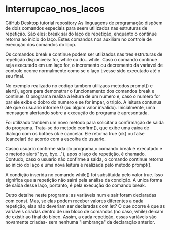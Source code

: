 # Interrupcao_nos_lacos
GitHub Desktop tutorial repository
As linguagens de programação dispõem de dois comandos especiais para seem utilizados nas estruturas 
de repetição.
São eles: break sai do laço de repetição, enquanto o continue retorna ao inicio do laço.
Estes comandos nos auxiliam no controle de execução dos comandos do loop.

Os comandos break e continue podem ser utilizados nas tres estruturas de repetição
disponiveis: for, while ou do...while. Caso o comando continue seja executado em um laço for,
o incremento ou decremento da variavel de controle ocorre normalmente como se o laço tivesse sido
executado até o seu final.

No exemplo realizado no codigo tambem utilizaos metodos prompt() e alert(), agora para demonstrar
o funcionamento dos comandos break e continue. O programa realiza a leitura de um numero e, caso o
numero for par ele exibe o dobro do numero e se for impar, o triplo. A leitura contunua até que o 
usuario informe 0 (ou algum valor invalido). Inicialmente, uma mensagem alertando sobre a execução 
do programa é apresentada.

Foi utilizado tambem um novo metodo para solicitar a confirmação de saida do programa. Trata-se do
metodo confirm(), que exibe uma caixa de dialogo com os botões ok e cancelar. Ele retorna true (ok)
ou false (cancelar) de acordo com a escolha do usuario.

Casoo usuario confirme sida do programa,o comando break é executado e o metodo alert("bye, bye..."),
apos o laço de repetição, é chamado. Contudo, caso o usuario não confirme a saida, o comando continue
retorna ao inicio do laço e uma nova leitura é realizada pelo método prompt().

A condição inserida no comando while() foi substituida pelo valor true. Isso significa que a repetição
não sairá pela análise da condição. A unica forma de saída desse laço, portanto, é pela execução do 
comando break.

Outro detalhe neste programa: as variáveis num e sair foram declaradas com const. Mas, se elas podem
receber valores diferentes a cada repetição, elas não deveriam ser declaradas com let? O que ocorre
é que as variáveis criadas dentro de um bloco de comandos (no caso, while) deixam de existir ao final
do bloco. Assim, a cada repetição, essas variáveis  são novamente criadas- sem nenhuma "lembrança" da 
declaração anterior.



